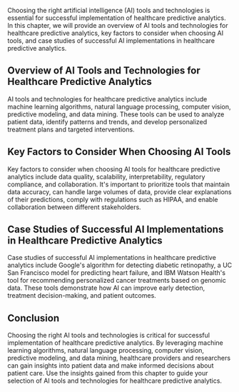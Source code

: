 

Choosing the right artificial intelligence (AI) tools and technologies is essential for successful implementation of healthcare predictive analytics. In this chapter, we will provide an overview of AI tools and technologies for healthcare predictive analytics, key factors to consider when choosing AI tools, and case studies of successful AI implementations in healthcare predictive analytics.

Overview of AI Tools and Technologies for Healthcare Predictive Analytics
-------------------------------------------------------------------------

AI tools and technologies for healthcare predictive analytics include machine learning algorithms, natural language processing, computer vision, predictive modeling, and data mining. These tools can be used to analyze patient data, identify patterns and trends, and develop personalized treatment plans and targeted interventions.

Key Factors to Consider When Choosing AI Tools
----------------------------------------------

Key factors to consider when choosing AI tools for healthcare predictive analytics include data quality, scalability, interpretability, regulatory compliance, and collaboration. It's important to prioritize tools that maintain data accuracy, can handle large volumes of data, provide clear explanations of their predictions, comply with regulations such as HIPAA, and enable collaboration between different stakeholders.

Case Studies of Successful AI Implementations in Healthcare Predictive Analytics
--------------------------------------------------------------------------------

Case studies of successful AI implementations in healthcare predictive analytics include Google's algorithm for detecting diabetic retinopathy, a UC San Francisco model for predicting heart failure, and IBM Watson Health's tool for recommending personalized cancer treatments based on genomic data. These tools demonstrate how AI can improve early detection, treatment decision-making, and patient outcomes.

Conclusion
----------

Choosing the right AI tools and technologies is critical for successful implementation of healthcare predictive analytics. By leveraging machine learning algorithms, natural language processing, computer vision, predictive modeling, and data mining, healthcare providers and researchers can gain insights into patient data and make informed decisions about patient care. Use the insights gained from this chapter to guide your selection of AI tools and technologies for healthcare predictive analytics.
